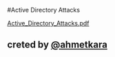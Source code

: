 #Active Directory Attacks

[Active_Directory_Attacks.pdf](https://github.com/AhmetQara/ahmetqara.github.io/files/9764180/Active_Directory_Attacks.pdf)

## creted by [@ahmetkara](https://github.com/ahmetQara)
